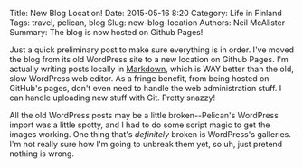 Title: New Blog Location!
Date: 2015-05-16 8:20
Category: Life in Finland
Tags: travel, pelican, blog
Slug: new-blog-location
Authors: Neil McAlister
Summary: The blog is now hosted on Github Pages!

Just a quick preliminary post to make sure everything is in order. I've moved the blog from its old WordPress site to a new location on Github Pages. I'm actually writing posts locally in [Markdown](http://en.wikipedia.org/wiki/Markdown "Markdown"), which is WAY better than the old, slow WordPress web editor. As a fringe benefit, from being hosted on GitHub's pages,  don't even need to handle the web administration stuff. I can handle uploading new stuff with Git. Pretty snazzy!

All the old WordPress posts may be a little broken--Pelican's WordPress import was a little spotty, and I had to do some script magic to get the images working. One thing that's _definitely_ broken is WordPress's galleries. I'm not really sure how I'm going to unbreak them yet, so uh, just pretend nothing is wrong.
